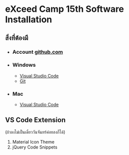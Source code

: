 # eXceed Camp 15th Software Installation

## สิ่งที่ต้องมี
- ### Account [github.com](https://github.com)
- ### Windows
    - [Visual Studio Code](https://code.visualstudio.com/)
    - [Git](https://git-scm.com/)
- ### Mac
    - [Visual Studio Code](https://code.visualstudio.com/)

## VS Code Extension
(ถ้าลงไม่เป็นเดี๋ยววันจันทร์ค่อยลงก็ได้)
1. Material Icon Theme
2. jQuery Code Snippets
